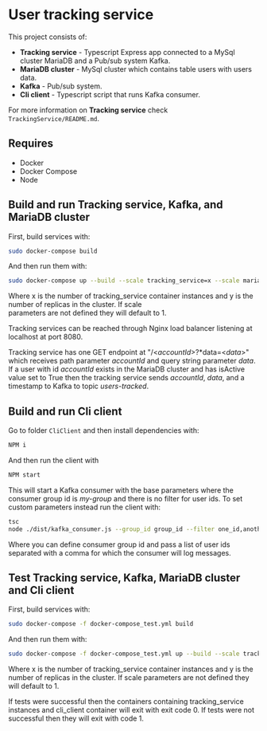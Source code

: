 # User tracking service  
  

This project consists of:  

- **Tracking service** - Typescript Express app connected to a MySql cluster MariaDB and a  Pub/sub system Kafka.
- **MariaDB cluster** - MySql cluster which contains table users with users data.
- **Kafka** - Pub/sub system.
- **Cli client** - Typescript script that runs Kafka consumer.
  

For more information on **Tracking service** check `TrackingService/README.md`.  
  

## Requires  

- Docker  
- Docker Compose  
- Node  

## Build and run Tracking service, Kafka, and MariaDB cluster  
  

First, build services with:  

```bash  
sudo docker-compose build  
```  

And then run them with:  

```bash  
sudo docker-compose up --build --scale tracking_service=x --scale mariadb-galera=y  
```  

Where x is the number of tracking_service container instances and y is the number of replicas in the cluster. If scale  
parameters are not defined they will default to 1.  
  

Tracking services can be reached through Nginx load balancer listening at localhost at port 8080.  
  

Tracking service has one GET endpoint at "/<*accountId*>?*data=<*data*>" which receives path parameter *accountId* and query string parameter *data*. If a user with id *accountId* exists in the MariaDB cluster and has isActive value set to True then the tracking service sends *accountId*, *data*, and a timestamp to Kafka to topic *users-tracked*.   
  

## Build and run Cli client  

Go to folder `CliClient` and then install dependencies with:  

  ```bash  
NPM i  
```  

And then run the client with  

  ```bash  
NPM start  
```  

This will start a Kafka consumer with the base parameters where the consumer group id is *my-group* and there is no filter for user ids. To set custom parameters instead run the client with:  

  ```bash  
tsc  
node ./dist/kafka_consumer.js --group_id group_id --filter one_id,anotherid  
```  

Where you can define consumer group id and pass a list of user ids separated with a comma for which the consumer will log messages.  
  

## Test Tracking service, Kafka, MariaDB cluster and Cli client  
  

First, build services with:  

```bash  
sudo docker-compose -f docker-compose_test.yml build  
```  

And then run them with:  

```bash  
sudo docker-compose -f docker-compose_test.yml up --build --scale tracking_service=x --scale mariadb-galera=y  
```  

Where x is the number of tracking_service container instances and y is the number of replicas in the cluster. If scale parameters are not defined they will default to 1.  
  

If tests were successful then the containers containing tracking_service instances and cli_client container will exit with exit code 0. If tests were not successful then they will exit with code 1.  